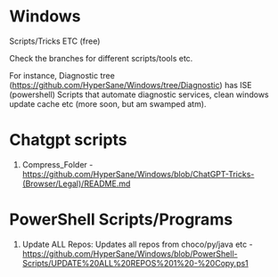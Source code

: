 # Windows
Scripts/Tricks ETC (free)

Check the branches for different scripts/tools etc.

For instance, Diagnostic tree (https://github.com/HyperSane/Windows/tree/Diagnostic) has ISE (powershell) Scripts that automate diagnostic services, clean windows update cache etc (more soon, but am swamped atm).


# Chatgpt scripts
1. Compress_Folder - https://github.com/HyperSane/Windows/blob/ChatGPT-Tricks-(Browser/Legal)/README.md




# PowerShell Scripts/Programs

1. Update ALL Repos: Updates all repos from choco/py/java etc - https://github.com/HyperSane/Windows/blob/PowerShell-Scripts/UPDATE%20ALL%20REPOS%201%20-%20Copy.ps1
